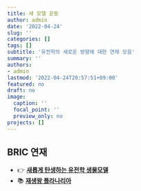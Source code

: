 ```yaml
---
title: 새 모델 운동
author: admin
date: '2022-04-24'
slug: ''
categories: []
tags: []
subtitle: '유전학의 새로운 방향에 대한 연재 모음'
summary: ''
authors:
- admin
lastmod: '2022-04-24T20:57:51+09:00'
featured: no
draft: no
image:
  caption: ''
  focal_point: ''
  preview_only: no
projects: []
---
```

## BRIC 연재
- 👉 [**새롭게 탄생하는 유전학 생물모델**](https://www.ibric.org/myboard/read.php?id=3255&Board=report)
- 📚 [**재생왕 플라나리아**](https://www.ibric.org/myboard/read.php?Board=news&id=310939&ksr=1&FindText=%ED%94%8C%EB%9D%BC%EB%82%98%EB%A6%AC%EC%95%84)

